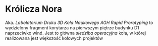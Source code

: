# Królicza Nora

Aka. _Labolatorium Druku 3D Koła Naukowego AGH Rapid Prorotyping_ to wydzielony fragment korytarza na pierwszym piętrze budynku D1 naprzeciwko wind. Jest to główna _siedziba operacyjna_ koła, w której realizowana jest większość kołowych projektów

